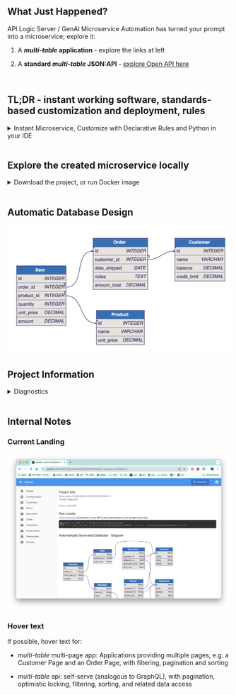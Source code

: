 

## What Just Happened?

API Logic Server / GenAI Microservice Automation has turned your prompt into a microservice; explore it:

1. A ***multi-table* application** - explore the links at left

2. A **standard *multi-table* JSON:API** - [explore Open API here]()

</br>

## TL;DR - instant working software, standards-based customization and deployment, rules

<details markdown>
</br>

<summary>Instant Microservice, Customize with Declarative Rules and Python in your IDE</summary>

From a simple Natural Language Prompt (or existing database) - no db design, framework, screen painting - you get:

1. **Working Software** - ready for collaboration and iteration. <br>

2. A project you can [**customize in your IDE**](https://apilogicserver.github.io/Docs/Tutorial/#3-customize-and-debug-in-your-ide) with Python, eg:

    * [declarative security](https://apilogicserver.github.io/Docs/Security-Overview/): keycloak authentication, role-based row authorization<br>

    * [declarative business logic](): multi-table constraints and derivations using rules that are 40X more concise than code, extensible with Python<br>

    * application integration (e.g., [kafka messaging](https://apilogicserver.github.io/Docs/Sample-Integration/)), <br>

3. Deploy...


To create unlimited projects on your cloud/network, contact `apilogicserver@gmail.com` for a free docker image, and project support

</details>

</br>

## Explore the created microservice locally

<details markdown>
</br>


<summary>Download the project, or run Docker image</summary>

<br>You can explore this microservice on your own computer

1. Download

    * Observe the project is a set of [models]() - not a huge pile of difficult-to-understtand code

2. Docker

    * The created project includes scripts to automate docker creation, so you can deploy anywhere

</details>

</br>

## Automatic Database Design

![db-automation](./db-automation.png)

## Project Information


<details markdown>

<summary>Diagnostics </summary>

<br>Name: genai 0182VZ9X3A1MY87STQTMRYWA7_1

Prompt: restaurant

</details>
</br>

## Internal Notes

### Current Landing
![current app-landing](./proj-landing.png)

### Hover text

If possible, hover text for:

* *multi-table* multi-page app: Applications providing multiple pages, e.g. a Customer Page and an Order Page, with filtering, pagination and sorting

* *multi-table* api: self-serve (analogous to GraphQL), with pagination, optimistic locking, filtering, sorting, and related data access